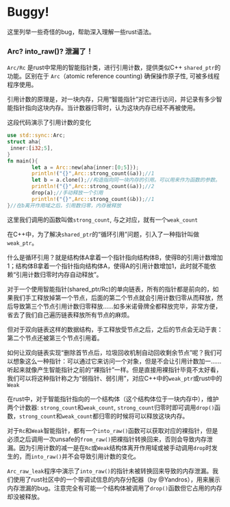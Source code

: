# Buggy!

这里列举一些奇怪的bug，帮助深入理解一些rust语法。

### Arc? into_raw()? 泄漏了！

`Arc/Rc` 是rust中常用的智能指针类，进行引用计数，提供类似C++ `shared_ptr`的功能。区别在于 `Arc`（atomic reference counting) 确保操作原子性, 可被多线程程序使用。 

引用计数的原理是，对一块内存，只用“智能指针”对它进行访问，并记录有多少智能指针指向这块内存。当计数器归零时，认为这块内存已经不再被使用。

这段代码演示了引用计数的变化
```rust
use std::sync::Arc;
struct aha{
 inner:[i32;5],
}
fn main(){
        let a = Arc::new(aha{inner:[0;5]});
        println!("{}",Arc::strong_count(&a));//1
        let b = a.clone();//构造指向同一块内存的引用。可以用来作为函数的参数。
        println!("{}",Arc::strong_count(&a));//2
        drop(a);//手动释放一个引用
        println!("{}",Arc::strong_count(&b));//1
}//在b离开作用域之后，引用数归零，内存被释放
```
这里我们调用的函数叫做`strong_count`, 与之对应，就有一个`weak_count`
 
在C++中，为了解决`shared_ptr`的“循环引用”问题，引入了一种指针叫做`weak_ptr`。

什么是循环引用？就是结构体A拿着一个指针指向结构体B，使得B的引用计数增加1；结构体B拿着一个指针指向结构体A，使得A的引用计数增加1，此时就不能依赖“引用计数归零时内存自动释放”。

对于一个使用智能指针(shared_ptr/Rc)的单向链表，所有的指针都是前向的，如果我们手工释放掉第一个节点，后面的第二个节点就会引用计数归零从而释放，然后导致第三个节点引用计数归零释放......如多米诺骨牌全都释放完毕，非常方便，省去了我们自己遍历链表释放所有节点的麻烦。

但对于双向链表这样的数据结构，手工释放受节点之后，之后的节点会无动于衷：第二个节点还被第三个节点引用着。

如何让双向链表实现“删除首节点后，垃圾回收机制自动回收剩余节点”呢？我们可以想象这么一种指针：可以通过它来访问一个对象，但是不会让引用计数加一......听起来就像产生智能指针之前的“裸指针”一样。但是直接用裸指针毕竟不太好看，我们可以将这种指针称之为“弱指针、弱引用”，对应C++中的`weak_ptr`或rust中的`Weak`

在rust中，对于智能指针指向的一个结构体（这个结构体位于一块内存中），维护两个计数器: `strong_count`和`weak_count`, `strong_count`归零时即可调用`drop()`函数，`strong_count`和`weak_count`都归零的时候将可以释放这块内存。

对于`Rc`和`Weak`智能指针，都有一个`into_raw()`函数可以获取对应的裸指针，但是必须之后调用一次unsafe的`from_raw()`把裸指针转换回来，否则会导致内存泄漏。因为引用计数的减一是在`Rc`或`Weak`结构体离开作用域或被手动调用`drop`时发生的，而`into_raw()`并不会导致引用计数的变化。

`Arc_raw_leak`程序中演示了`into_raw()`的指针未被转换回来导致的内存泄漏。我们使用了rust社区中的一个带调试信息的内存分配器（by @Yandros），用来展示内存泄漏的bug。注意完全有可能一个结构体被调用了`drop()`函数但它占用的内存却没被释放。
